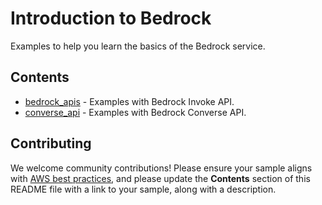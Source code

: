 # Introduction to Bedrock

Examples to help you learn the basics of the Bedrock service.

## Contents

- [bedrock_apis](./bedrock_apis) - Examples with Bedrock Invoke API.
- [converse_api](./converse_api) - Examples with Bedrock Converse API.


## Contributing

We welcome community contributions! Please ensure your sample aligns with  [AWS best practices](https://aws.amazon.com/architecture/well-architected/), and please update the **Contents** section of this README file with a link to your sample, along with a description.